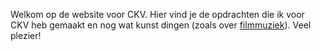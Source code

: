 Welkom op de website voor CKV. Hier vind je de opdrachten die ik voor CKV heb gemaakt en nog wat kunst dingen (zoals over [filmmuziek](/filmmuziek)). Veel plezier!